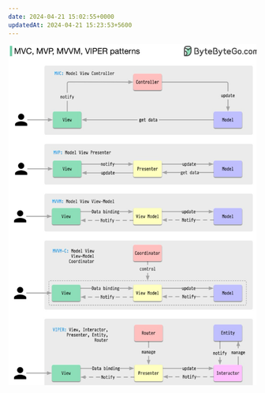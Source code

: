 ```yaml
---
date: 2024-04-21 15:02:55+0000
updatedAt: 2024-04-21 15:23:53+5600
---
```

![Pasted image 20240221232515](real-resource-image/Pasted%20image%2020240221232515.png)